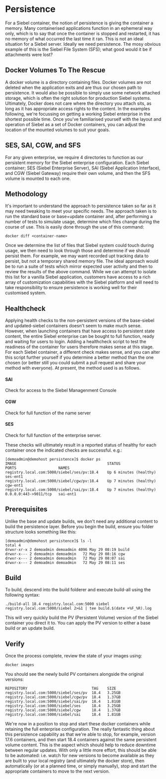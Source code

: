 # Persistence

For a Siebel container, the notion of persistence is giving the container a memory. Many containerised applications function in an ephemeral way only, which is to say that once the container is stopped and restarted, it has no memory of what occurred the last time it ran. This is not an ideal situation for a Siebel server. Ideally we need persistence. The mosy obvious example of this is the Siebel File System (SFS); what good would it be if attachments were lost?

## Docker Volumes To The Rescue

A docker volume is a directory containing files. Docker volumes are not deleted when the application exits and are thus our chosen path to persistence. It would also be possible to simply use some network attached storage, which is often the right solution for production Siebel systems. Ultimately, Docker does not care where the directory you attach sits, as long as it has appropriate access rights to the content. In the examples following, we're focussing on getting a working Siebel enterprise in the shortest possible time. Once you've familiarised yourself with the layout and operation of Siebel as a set of Docker containers, you can adjust the location of the mounted volumes to suit your goals.

## SES, SAI, CGW, and SFS

For any given enterprise, we require 4 directories to function as our persistent memory for the Siebel enterprise configuration. Each Siebel container; SES (Siebel Enterprise Server), SAI (Siebel Application Interface), and CGW (Siebel Gateway) require their own volume, and then the SFS volume is mounted to each one.

## Methodology

It's important to understand the approach to persistence taken so far as it may need tweaking to meet your specific needs. The approach taken is to run the standard base or base+update container and, after performing a number of tests to simulate usage, determine which files change during the course of use. This is easily done through the use of this command:

```
docker diff <container-name>
```

Once we determine the list of files that Siebel system could touch during usage, we then need to look through those and determine if we should persist them. For example, we may want recorded upt tracking data to persist, but not a temporary shared memory file. The ideal approach would be to run a suite of tests which mirror expected user activity and then to review the results of the above command. While we can attempt to isolate this list for a vanilla Siebel application, customers have access to a rich array of customization capabilities with the Siebel platform and will need to take responsibility to ensure persistence is working well for their customised system.

## Healthcheck

Applying health checks to the non-persistent versions of the base-siebel and updated-siebel containers doesn't seem to make much sense. However, when launching containers that have access to persistent state content, the entire Siebel enterprise can be bought to full function, ready and waiting for users to login. Adding a healthcheck script to test the readiness of the container for users therefore makes sense at this stage. For each Siebel container, a different check makes sense, and you can alter this script further yourself if you determine a better method than the one chosen (or better still you could submit a pull request and share your method with everyone). At present, the method used is as follows.

#### SAI

Check for access to the Siebel Managenment Console

#### CGW

Check for full function of the name server

#### SES

Check for full function of the enterprise server.

These checks will ultimately result in a reported status of healthy for each container once the indicated checks are successful. e.g.:

```
[demoadmin@demohost persistence]$ docker ps
IMAGE                                         STATUS                   PORTS                   NAMES
registry.local.com:5000/siebel/ses/pv:18.4    Up 6 minutes (healthy)                           ses-ent1
registry.local.com:5000/siebel/cgw/pv:18.4    Up 7 minutes (healthy)                           cgw-ent1
registry.local.com:5000/siebel/sai/pv:18.4    Up 7 minutes (healthy)   0.0.0.0:443->9011/tcp   sai-ent1
```

## Prerequisites

Unlike the base and update builds, we don't need any additional content to build the persistence layer. Before you begin the build, ensure you folder structure looks something like this:

```
[demoadmin@demohost persistence]$ ls -l
total 4
drwxr-xr-x 2 demoadmin demoadmin 4096 May 29 08:19 build
drwxr-x--- 2 demoadmin demoadmin   72 May 29 08:16 cgw
drwxr-x--- 2 demoadmin demoadmin   72 May 29 08:07 sai
drwxr-x--- 2 demoadmin demoadmin   72 May 29 08:11 ses
```

## Build

To build, descend into the build folderer and execute build-all using the following syntax:

```
./build-all 18.4 registry.local.com:5000 siebel registry.local.com:5000/siebel 2>&1 | tee build.$(date +%F_%R).log

```
This will very quickly build the PV (Persistent Volume) version of the Siebel container you direct it to. You can apply the PV version to either a base build or an update build.

## Verify

Once the process complete, review the state of your images using:

```
docker images
```

You should see the newly build PV containers alongside the original versions:

```
REPOSITORY                             TAG    SIZE
registry.local.com:5000/siebel/ses/pv  18.4   3.25GB
registry.local.com:5000/siebel/cgw/pv  18.4   1.37GB
registry.local.com:5000/siebel/sai/pv  18.4   1.81GB
registry.local.com:5000/siebel/ses     18.4   3.25GB
registry.local.com:5000/siebel/cgw     18.4   1.37GB
registry.local.com:5000/siebel/sai     18.4   1.81GB

```
We're now in a position to stop and start these docker containers while retaining the full enterprise configuration. The really fantastic thing about this persistence capability as that we're able to stop, for example, version 17.6 containers, and then start 18.4 containers against the same persistent volume content. This is the aspect which should help to reduce downtime between regular updates. With only a little more effort, this should be able to be automated: i.e. watch for new versions to become available as they are built to your local registry (and ultimately the docker store), then automatically (or at a planned time, or simply manually), stop and start the appropriate containers to move to the next version.
